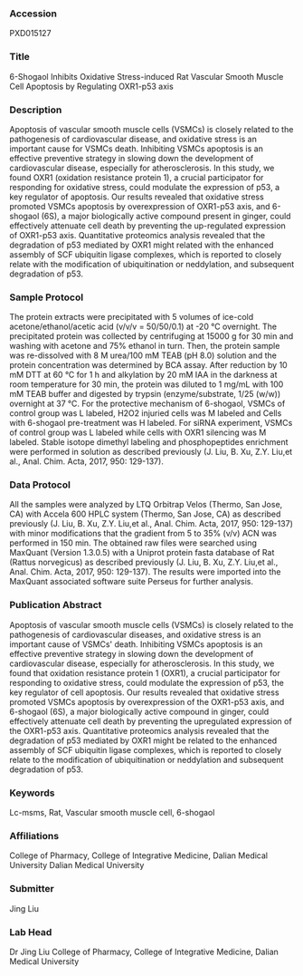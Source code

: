 ### Accession
PXD015127

### Title
6-Shogaol Inhibits Oxidative Stress-induced Rat Vascular Smooth Muscle Cell Apoptosis by Regulating OXR1-p53 axis

### Description
Apoptosis of vascular smooth muscle cells (VSMCs) is closely related to the pathogenesis of cardiovascular disease, and oxidative stress is an important cause for VSMCs death. Inhibiting VSMCs apoptosis is an effective preventive strategy in slowing down the development of cardiovascular disease, especially for atherosclerosis. In this study, we found OXR1 (oxidation resistance protein 1), a crucial participator for responding for oxidative stress, could modulate the expression of p53, a key regulator of apoptosis. Our results revealed that oxidative stress promoted VSMCs apoptosis by overexpression of OXR1-p53 axis, and 6-shogaol (6S), a major biologically active compound present in ginger, could effectively attenuate cell death by preventing the up-regulated expression of OXR1-p53 axis. Quantitative proteomics analysis revealed that the degradation of p53 mediated by OXR1 might related with the enhanced assembly of SCF ubiquitin ligase complexes, which is reported to closely relate with the modification of ubiquitination or neddylation, and subsequent degradation of p53.

### Sample Protocol
The protein extracts were precipitated with 5 volumes of ice-cold acetone/ethanol/acetic acid (v/v/v = 50/50/0.1) at -20 °C overnight. The precipitated protein was collected by centrifuging at 15000 g for 30 min and washing with acetone and 75% ethanol in turn. Then, the protein sample was re-dissolved with 8 M urea/100 mM TEAB (pH 8.0) solution and the protein concentration was determined by BCA assay. After reduction by 10 mM DTT at 60 °C for 1 h and alkylation by 20 mM IAA in the darkness at room temperature for 30 min, the protein was diluted to 1 mg/mL with 100 mM TEAB buffer and digested by trypsin (enzyme/substrate, 1/25 (w/w)) overnight at 37 °C. For the protective mechanism of 6-shogaol, VSMCs of control group was L labeled, H2O2 injuried cells was M labeled and Cells with 6-shogaol pre-treatment was H labeled. For siRNA experiment, VSMCs of control group was L labeled while cells with OXR1 silencing was M labeled. Stable isotope dimethyl labeling and phosphopeptides enrichment were performed in solution as described previously (J. Liu, B. Xu, Z.Y. Liu,et al., Anal. Chim. Acta, 2017, 950: 129-137).

### Data Protocol
All the samples were analyzed by LTQ Orbitrap Velos (Thermo, San Jose, CA) with Accela 600 HPLC system (Thermo, San Jose, CA) as described previously (J. Liu, B. Xu, Z.Y. Liu,et al., Anal. Chim. Acta, 2017, 950: 129-137) with minor modifications that the gradient from 5 to 35% (v/v) ACN was performed in 150 min.  The obtained raw files were searched using MaxQuant (Version 1.3.0.5) with a Uniprot protein fasta database of Rat (Rattus norvegicus) as described previously (J. Liu, B. Xu, Z.Y. Liu,et al., Anal. Chim. Acta, 2017, 950: 129-137). The results were imported into the MaxQuant associated software suite Perseus for further analysis.

### Publication Abstract
Apoptosis of vascular smooth muscle cells (VSMCs) is closely related to the pathogenesis of cardiovascular diseases, and oxidative stress is an important cause of VSMCs' death. Inhibiting VSMCs apoptosis is an effective preventive strategy in slowing down the development of cardiovascular disease, especially for atherosclerosis. In this study, we found that oxidation resistance protein 1 (OXR1), a crucial participator for responding to oxidative stress, could modulate the expression of p53, the key regulator of cell apoptosis. Our results revealed that oxidative stress promoted VSMCs apoptosis by overexpression of the OXR1-p53 axis, and 6-shogaol (6S), a major biologically active compound in ginger, could effectively attenuate cell death by preventing the upregulated expression of the OXR1-p53 axis. Quantitative proteomics analysis revealed that the degradation of p53 mediated by OXR1 might be related to the enhanced assembly of SCF ubiquitin ligase complexes, which is reported to closely relate to the modification of ubiquitination or neddylation and subsequent degradation of p53.

### Keywords
Lc-msms, Rat, Vascular smooth muscle cell, 6-shogaol

### Affiliations
College of Pharmacy, College of Integrative Medicine, Dalian Medical University
Dalian Medical University

### Submitter
Jing Liu

### Lab Head
Dr Jing Liu
College of Pharmacy, College of Integrative Medicine, Dalian Medical University


